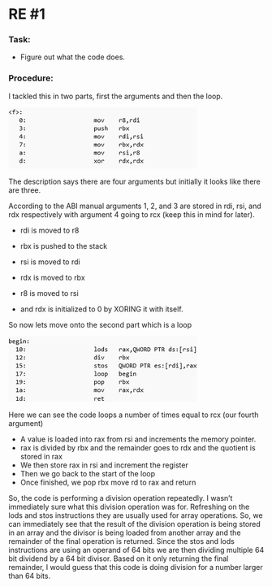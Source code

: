 # RE #1

### Task:
- Figure out what the code does.
 
### Procedure: 

I tackled this in two parts, first the arguments and then the loop.

![args](https://raw.githubusercontent.com/ChrisVega/RE-challenges-write-up/main/%231/args.png)

The description says there are four arguments but initially it looks like there are three. 

According to the ABI manual arguments 1, 2, and 3 are stored in rdi, rsi, and rdx respectively with argument 4 going to rcx (keep this in mind for later). 

- rdi is moved to r8

- rbx is pushed to the stack 

- rsi is moved to rdi 

- rdx is moved to rbx

- r8 is moved to rsi

- and rdx is initialized to 0 by XORING it with itself. 

So now lets move onto the second part which is a loop

![args](https://raw.githubusercontent.com/ChrisVega/RE-challenges-write-up/main/%231/loop.png)

Here we can see the code loops a number of times equal to rcx (our fourth argument)

- A value is loaded into rax from rsi and increments the memory pointer. 
- rax is divided by rbx and the remainder goes to rdx and the quotient is stored in rax
- We then store rax in rsi and increment the register 
- Then we go back to the start of the loop
- Once finished, we pop rbx move rd to rax and return

So, the code is performing a division operation repeatedly. I wasn’t immediately sure what this division operation was for. Refreshing on the lods and stos instructions they are usually used for array operations. So, we can immediately see that the result of the division operation is being stored in an array and the divisor is being loaded from another array and the remainder of the final operation is returned. Since the stos and lods instructions are using an operand of 64 bits we are then dividing multiple 64 bit dividend by a 64 bit divisor. 
Based on it only returning the final remainder, I would guess that this code is doing division for a number larger than 64 bits. 
